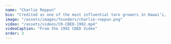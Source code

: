 ```yaml
---
name: "Charlie Reppun"
bio: "Credited as one of the most influential taro growers in Hawaiʻi, Uncle Charlie, along with his brothers and children, uses this ancient practice as a tool for community bridging and community-based economic development. Throughout the 1990's and into the early 2000's, Uncle Charlie and other Windward and Leeward farmers and community activists worked to restore water to streams previously diverted for corporate agriculture and golf courses. His work in community and willingness to teach others was instrumental to the formation of HACBED. As a part of a non-profit, Hui 'Ulu Mea 'Ai, he and other farmers in the network promoted food growth and started a small food processing plant in Waiāhole Valley. Uncle Charlie and his ʻohana continue to grow taro in Waiāhole."
image: "/assets/images/founders/charlie-reppun.png"
video: "/assets/videos/CR-CBED-1992.mp4"
videoCaption: "From the 1992 CBED Video"
order: 3
---
```

